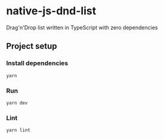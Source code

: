 # native-js-dnd-list

Drag'n'Drop list written in TypeScript with zero dependencies

## Project setup

### Install dependencies
```
yarn
```

### Run
```
yarn dev
```

### Lint
```
yarn lint
```
